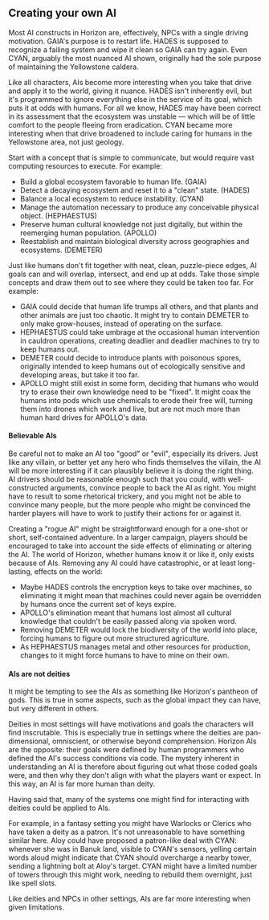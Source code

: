 ## Creating your own AI

Most AI constructs in Horizon are, effectively, NPCs with a single driving motivation.
GAIA's purpose is to restart life.
HADES is supposed to recognize a failing system and wipe it clean so GAIA can try again.
Even CYAN, arguably the most nuanced AI shown, originally had the sole purpose of maintaining the Yellowstone caldera.

Like all characters, AIs become more interesting when you take that drive and apply it to the world, giving it nuance.
HADES isn't inherently evil, but it's programmed to ignore everything else in the service of its goal, which puts it at odds with humans.
For all we know, HADES may have been correct in its assessment that the ecosystem was unstable — which will be of little comfort to the people fleeing from eradication.
CYAN became more interesting when that drive broadened to include caring for humans in the Yellowstone area, not just geology.

Start with a concept that is simple to communicate, but would require vast computing resources to execute.
For example:

* Build a global ecosystem favorable to human life.  (GAIA)
* Detect a decaying ecosystem and reset it to a "clean" state.  (HADES)
* Balance a local ecosystem to reduce instability.  (CYAN)
* Manage the automation necessary to produce any conceivable physical object.  (HEPHAESTUS)
* Preserve human cultural knowledge not just digitally, but within the reemerging human population.  (APOLLO)
* Reestablish and maintain biological diversity across geographies and ecosystems.  (DEMETER)

Just like humans don't fit together with neat, clean, puzzle-piece edges, AI goals can and will overlap, intersect, and end up at odds.
Take those simple concepts and draw them out to see where they could be taken too far.
For example:

* GAIA could decide that human life trumps all others, and that plants and other animals are just too chaotic.
  It might try to contain DEMETER to only make grow-houses, instead of operating on the surface.
* HEPHAESTUS could take umbrage at the occasional human intervention in cauldron operations, creating deadlier and deadlier machines to try to keep humans out.
* DEMETER could decide to introduce plants with poisonous spores, originally intended to keep humans out of ecologically sensitive and developing areas, but take it too far.
* APOLLO might still exist in some form, deciding that humans who would try to erase their own knowledge need to be "fixed".
  It might coax the humans into pods which use chemicals to erode their free will, turning them into drones which work and live, but are not much more than human hard drives for APOLLO's data.

#### Believable AIs

Be careful not to make an AI too "good" or "evil", especially its drivers.
Just like any villain, or better yet any hero who finds themselves the villain, the AI will be more interesting if it can plausibly believe it is doing the right thing.
AI drivers should be reasonable enough such that you could, with well-constructed arguments, convince people to back the AI as right.
You might have to result to some rhetorical trickery, and you might not be able to convince many people, but the more people who might be convinced the harder players will have to work to justify their actions for or against it.

Creating a "rogue AI" might be straightforward enough for a one-shot or short, self-contained adventure.
In a larger campaign, players should be encouraged to take into account the side effects of eliminating or altering the AI.
The world of Horizon, whether humans know it or like it, only exists because of AIs.
Removing any AI could have catastrophic, or at least long-lasting, effects on the world:

* Maybe HADES controls the encryption keys to take over machines, so eliminating it might mean that machines could never again be overridden by humans once the current set of keys expire.
* APOLLO's elimination meant that humans lost almost all cultural knowledge that couldn't be easily passed along via spoken word.
* Removing DEMETER would lock the biodiversity of the world into place, forcing humans to figure out more structured agriculture.
* As HEPHAESTUS manages metal and other resources for production, changes to it might force humans to have to mine on their own.

#### AIs are not deities

It might be tempting to see the AIs as something like Horizon's pantheon of gods.
This is true in some aspects, such as the global impact they can have, but very different in others.

Deities in most settings will have motivations and goals the characters will find inscrutable.
This is especially true in settings where the deities are pan-dimensional, omniscient, or otherwise beyond comprehension.
Horizon AIs are the opposite: their goals were defined by human programmers who defined the AI's success conditions via code.
The mystery inherent in understanding an AI is therefore about figuring out what those coded goals were, and then why they don't align with what the players want or expect.
In this way, an AI is far more human than deity.

Having said that, many of the systems one might find for interacting with deities could be applied to AIs.

For example, in a fantasy setting you might have Warlocks or Clerics who have taken a deity as a patron.
It's not unreasonable to have something similar here.
Aloy could have proposed a patron-like deal with CYAN: whenever she was in Banuk land, visible to CYAN's sensors, yelling certain words aloud might indicate that CYAN should overcharge a nearby tower, sending a lightning bolt at Aloy's target.
CYAN might have a limited number of towers through this might work, needing to rebuild them overnight, just like spell slots.

Like deities and NPCs in other settings, AIs are far more interesting when given limitations.
